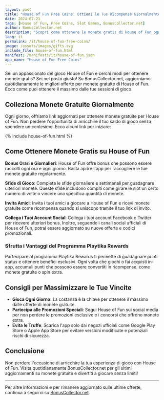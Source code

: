 ```yaml
---
layout: post
title: "House of Fun Free Coins: Ottieni le Tue Ricompense Giornalmente!"
date: 2024-07-21
tags: [House of Fun, Free Coins, Slot Games, BonusCollector.net]
author: BonusCollector.net
description: "Scopri come ottenere le monete gratis di House of Fun ogni giorno! Visita BonusCollector.net per aggiornamenti quotidiani e inizia a giocare senza limiti."
lang: it
permalink: /it/house-of-fun-free-coins/
image: /assets/images/gifts.svg
include_file: house-of-fun.html
manifest: /manifests/it/house-of-fun.json
app_name: "House of Fun Free Coins"
---
```


Sei un appassionato del gioco House of Fun e cerchi modi per ottenere monete gratis? Sei nel posto giusto! Su BonusCollector.net, aggiorniamo quotidianamente le migliori offerte per monete gratuite di House of Fun. Ecco come puoi ottenere il massimo dalle tue sessioni di gioco.

## Colleziona Monete Gratuite Giornalmente

Ogni giorno, offriamo link aggiornati per ottenere monete gratuite per House of Fun. Non perdere l'opportunità di arricchire il tuo saldo di gioco senza spendere un centesimo. Ecco alcuni link per iniziare:

{% include house-of-fun.html %}

## Come Ottenere Monete Gratis su House of Fun

**Bonus Orari e Giornalieri**: House of Fun offre bonus che possono essere raccolti ogni ora e ogni giorno. Basta aprire l'app per raccogliere le tue monete gratuite regolarmente.

**Sfide di Gioco**: Completa le sfide giornaliere e settimanali per guadagnare ulteriori monete. Queste sfide includono compiti come girare le slot un certo numero di volte o vincere una specifica quantità di monete.

**Invita Amici**: Invita i tuoi amici a giocare a House of Fun e ricevi monete gratuite come ricompensa quando si uniscono tramite il tuo link di invito.

**Collega i Tuoi Account Social**: Collega i tuoi account Facebook o Twitter per ricevere ulteriori bonus. Inoltre, seguendo i canali social ufficiali di House of Fun, potrai essere aggiornato su nuove offerte e codici promozionali.

### Sfrutta i Vantaggi del Programma Playtika Rewards

Partecipare al programma Playtika Rewards ti permette di guadagnare punti status e ottenere benefici esclusivi. Ogni volta che giochi o fai acquisti in-app, accumuli punti che possono essere convertiti in ricompense, come monete gratuite o spin extra.

## Consigli per Massimizzare le Tue Vincite

- **Gioca Ogni Giorno**: La costanza è la chiave per ottenere il massimo dalle offerte di monete gratuite.
- **Partecipa alle Promozioni Speciali**: Segui House of Fun sui social media per non perdere le promozioni esclusive e i concorsi che offrono monete extra.
- **Evita le Truffe**: Scarica l'app solo dai negozi ufficiali come Google Play Store o Apple App Store per evitare versioni modificate e potenziali rischi di sicurezza.

## Conclusione

Non perdere l'occasione di arricchire la tua esperienza di gioco con House of Fun. Visita quotidianamente BonusCollector.net per gli ultimi aggiornamenti su monete gratuite e divertiti a giocare senza limiti!

---

Per altre informazioni e per rimanere aggiornato sulle ultime offerte, continua a seguirci su [BonusCollector.net](https://www.bonuscollector.net/it/).
